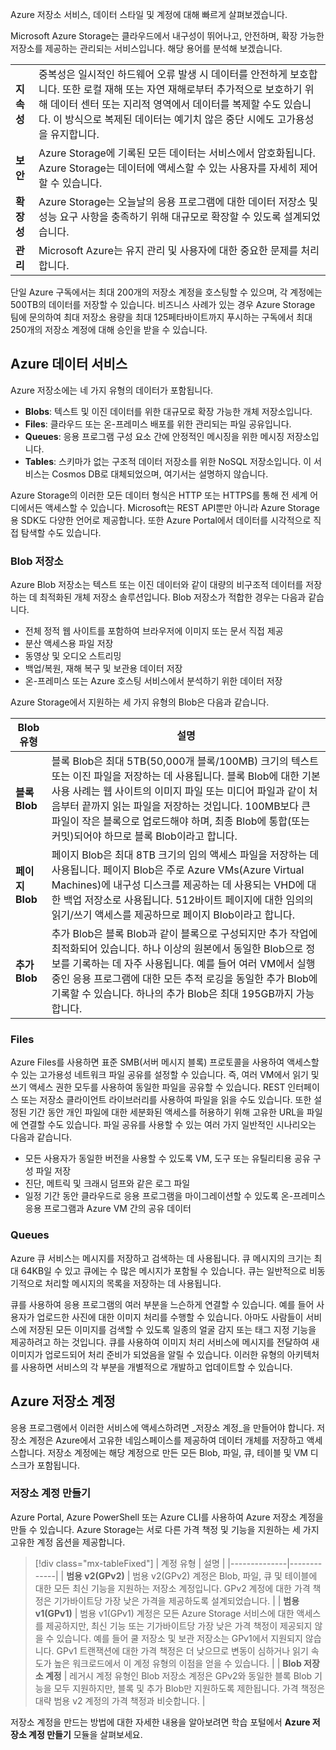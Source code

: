 Azure 저장소 서비스, 데이터 스타일 및 계정에 대해 빠르게 살펴보겠습니다. 

Microsoft Azure Storage는 클라우드에서 내구성이 뛰어나고, 안전하며, 확장 가능한 저장소를 제공하는 관리되는 서비스입니다. 해당 용어를 분석해 보겠습니다.

| | |
|-|-|
| **지속성** | 중복성은 일시적인 하드웨어 오류 발생 시 데이터를 안전하게 보호합니다. 또한 로컬 재해 또는 자연 재해로부터 추가적으로 보호하기 위해 데이터 센터 또는 지리적 영역에서 데이터를 복제할 수도 있습니다. 이 방식으로 복제된 데이터는 예기치 않은 중단 시에도 고가용성을 유지합니다. |
| **보안** | Azure Storage에 기록된 모든 데이터는 서비스에서 암호화됩니다. Azure Storage는 데이터에 액세스할 수 있는 사용자를 자세히 제어할 수 있습니다. |
| **확장성** | Azure Storage는 오늘날의 응용 프로그램에 대한 데이터 저장소 및 성능 요구 사항을 충족하기 위해 대규모로 확장할 수 있도록 설계되었습니다. |
| **관리** | Microsoft Azure는 유지 관리 및 사용자에 대한 중요한 문제를 처리합니다. |

단일 Azure 구독에서는 최대 200개의 저장소 계정을 호스팅할 수 있으며, 각 계정에는 500TB의 데이터를 저장할 수 있습니다. 비즈니스 사례가 있는 경우 Azure Storage 팀에 문의하여 최대 저장소 용량을 최대 125페타바이트까지 푸시하는 구독에서 최대 250개의 저장소 계정에 대해 승인을 받을 수 있습니다.

## <a name="azure-data-services"></a>Azure 데이터 서비스

Azure 저장소에는 네 가지 유형의 데이터가 포함됩니다.

- **Blobs**: 텍스트 및 이진 데이터를 위한 대규모로 확장 가능한 개체 저장소입니다.
- **Files**: 클라우드 또는 온-프레미스 배포를 위한 관리되는 파일 공유입니다.
- **Queues**: 응용 프로그램 구성 요소 간에 안정적인 메시징을 위한 메시징 저장소입니다.
- **Tables**: 스키마가 없는 구조적 데이터 저장소를 위한 NoSQL 저장소입니다. 이 서비스는 Cosmos DB로 대체되었으며, 여기서는 설명하지 않습니다.

Azure Storage의 이러한 모든 데이터 형식은 HTTP 또는 HTTPS를 통해 전 세계 어디에서든 액세스할 수 있습니다. Microsoft는 REST API뿐만 아니라 Azure Storage용 SDK도 다양한 언어로 제공합니다. 또한 Azure Portal에서 데이터를 시각적으로 직접 탐색할 수도 있습니다.

### <a name="blob-storage"></a>Blob 저장소
Azure Blob 저장소는 텍스트 또는 이진 데이터와 같이 대량의 비구조적 데이터를 저장하는 데 최적화된 개체 저장소 솔루션입니다. Blob 저장소가 적합한 경우는 다음과 같습니다.

- 전체 정적 웹 사이트를 포함하여 브라우저에 이미지 또는 문서 직접 제공
- 분산 액세스용 파일 저장
- 동영상 및 오디오 스트리밍
- 백업/복원, 재해 복구 및 보관용 데이터 저장
- 온-프레미스 또는 Azure 호스팅 서비스에서 분석하기 위한 데이터 저장

Azure Storage에서 지원하는 세 가지 유형의 Blob은 다음과 같습니다.

| Blob 유형 | 설명 |
|-----------|-------------|
| **블록 Blob** | 블록 Blob은 최대 5TB(50,000개 블록/100MB) 크기의 텍스트 또는 이진 파일을 저장하는 데 사용됩니다. 블록 Blob에 대한 기본 사용 사례는 웹 사이트의 이미지 파일 또는 미디어 파일과 같이 처음부터 끝까지 읽는 파일을 저장하는 것입니다. 100MB보다 큰 파일이 작은 블록으로 업로드해야 하며, 최종 Blob에 통합(또는 커밋)되어야 하므로 블록 Blob이라고 합니다. |
| **페이지 Blob** | 페이지 Blob은 최대 8TB 크기의 임의 액세스 파일을 저장하는 데 사용됩니다. 페이지 Blob은 주로 Azure VMs(Azure Virtual Machines)에 내구성 디스크를 제공하는 데 사용되는 VHD에 대한 백업 저장소로 사용됩니다. 512바이트 페이지에 대한 임의의 읽기/쓰기 액세스를 제공하므로 페이지 Blob이라고 합니다. |
| **추가 Blob** | 추가 Blob은 블록 Blob과 같이 블록으로 구성되지만 추가 작업에 최적화되어 있습니다. 하나 이상의 원본에서 동일한 Blob으로 정보를 기록하는 데 자주 사용됩니다. 예를 들어 여러 VM에서 실행 중인 응용 프로그램에 대한 모든 추적 로깅을 동일한 추가 Blob에 기록할 수 있습니다. 하나의 추가 Blob은 최대 195GB까지 가능합니다. |

### <a name="files"></a>Files
Azure Files를 사용하면 표준 SMB(서버 메시지 블록) 프로토콜을 사용하여 액세스할 수 있는 고가용성 네트워크 파일 공유를 설정할 수 있습니다. 즉, 여러 VM에서 읽기 및 쓰기 액세스 권한 모두를 사용하여 동일한 파일을 공유할 수 있습니다. REST 인터페이스 또는 저장소 클라이언트 라이브러리를 사용하여 파일을 읽을 수도 있습니다. 또한 설정된 기간 동안 개인 파일에 대한 세분화된 액세스를 허용하기 위해 고유한 URL을 파일에 연결할 수도 있습니다. 파일 공유를 사용할 수 있는 여러 가지 일반적인 시나리오는 다음과 같습니다.

- 모든 사용자가 동일한 버전을 사용할 수 있도록 VM, 도구 또는 유틸리티용 공유 구성 파일 저장
- 진단, 메트릭 및 크래시 덤프와 같은 로그 파일
- 일정 기간 동안 클라우드로 응용 프로그램을 마이그레이션할 수 있도록 온-프레미스 응용 프로그램과 Azure VM 간의 공유 데이터

### <a name="queues"></a>Queues
Azure 큐 서비스는 메시지를 저장하고 검색하는 데 사용됩니다. 큐 메시지의 크기는 최대 64KB일 수 있고 큐에는 수 많은 메시지가 포함될 수 있습니다. 큐는 일반적으로 비동기적으로 처리할 메시지의 목록을 저장하는 데 사용됩니다.

큐를 사용하여 응용 프로그램의 여러 부분을 느슨하게 연결할 수 있습니다. 예를 들어 사용자가 업로드한 사진에 대한 이미지 처리를 수행할 수 있습니다. 아마도 사람들이 서비스에 저장된 모든 이미지를 검색할 수 있도록 일종의 얼굴 감지 또는 태그 지정 기능을 제공하려고 하는 것입니다. 큐를 사용하여 이미지 처리 서비스에 메시지를 전달하여 새 이미지가 업로드되어 처리 준비가 되었음을 알릴 수 있습니다. 이러한 유형의 아키텍처를 사용하면 서비스의 각 부분을 개별적으로 개발하고 업데이트할 수 있습니다.

## <a name="azure-storage-accounts"></a>Azure 저장소 계정

응용 프로그램에서 이러한 서비스에 액세스하려면 _저장소 계정_을 만들어야 합니다. 저장소 계정은 Azure에서 고유한 네임스페이스를 제공하여 데이터 개체를 저장하고 액세스합니다. 저장소 계정에는 해당 계정으로 만든 모든 Blob, 파일, 큐, 테이블 및 VM 디스크가 포함됩니다.

### <a name="creating-a-storage-account"></a>저장소 계정 만들기

Azure Portal, Azure PowerShell 또는 Azure CLI를 사용하여 Azure 저장소 계정을 만들 수 있습니다. Azure Storage는 서로 다른 가격 책정 및 기능을 지원하는 세 가지 고유한 계정 옵션을 제공합니다.

> [!div class="mx-tableFixed"]
> | 계정 유형 | 설명 |
> |--------------|-------------|
> | **범용 v2(GPv2)** | 범용 v2(GPv2) 계정은 Blob, 파일, 큐 및 테이블에 대한 모든 최신 기능을 지원하는 저장소 계정입니다. GPv2 계정에 대한 가격 책정은 기가바이트당 가장 낮은 가격을 제공하도록 설계되었습니다. |
> | **범용 v1(GPv1)** | 범용 v1(GPv1) 계정은 모든 Azure Storage 서비스에 대한 액세스를 제공하지만, 최신 기능 또는 기가바이트당 가장 낮은 가격 책정이 제공되지 않을 수 있습니다. 예를 들어 쿨 저장소 및 보관 저장소는 GPv1에서 지원되지 않습니다. GPv1 트랜잭션에 대한 가격 책정은 더 낮으므로 변동이 심하거나 읽기 속도가 높은 워크로드에서 이 계정 유형의 이점을 얻을 수 있습니다. |
> | **Blob 저장소 계정** | 레거시 계정 유형인 Blob 저장소 계정은 GPv2와 동일한 블록 Blob 기능을 모두 지원하지만, 블록 및 추가 Blob만 지원하도록 제한됩니다. 가격 책정은 대략 범용 v2 계정의 가격 책정과 비슷합니다. |
    
저장소 계정을 만드는 방법에 대한 자세한 내용을 알아보려면 학습 포털에서 **Azure 저장소 계정 만들기** 모듈을 살펴보세요.